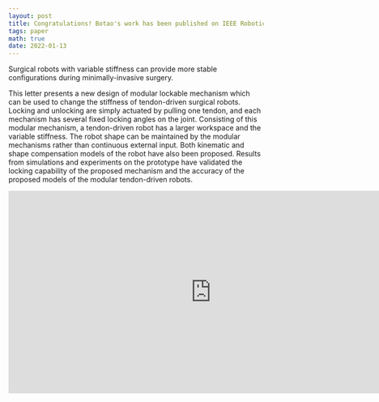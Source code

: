 ```yaml
---
layout: post
title: Congratulations! Botao's work has been published on IEEE Robotics and Automation Letters!
tags: paper
math: true
date: 2022-01-13
---
```


Surgical robots with variable stiffness can provide more stable configurations during minimally-invasive surgery.

This letter presents a new design of modular lockable mechanism which can be used to change the stiffness of tendon-driven surgical robots.
Locking and unlocking are simply actuated by pulling one tendon, and each mechanism has several fixed locking angles on the joint.
Consisting of this modular mechanism, a tendon-driven robot has a larger workspace and the variable stiffness.
The robot shape can be maintained by the modular mechanisms rather than continuous external input.
Both kinematic and shape compensation models of the robot have also been proposed. 
Results from simulations and experiments on the prototype have validated the locking capability of the proposed mechanism and the accuracy of the proposed models of the modular tendon-driven robots.

<iframe src="https://www.bilibili.com/video/BV13g4y1p7uq/?spm_id_from=333.1387.homepage.video_card.click&vd_source=3712d687c6c85113f5143af1d0df5e5a" width="800" height="400" frameborder="0" allowfullscreen></iframe>
